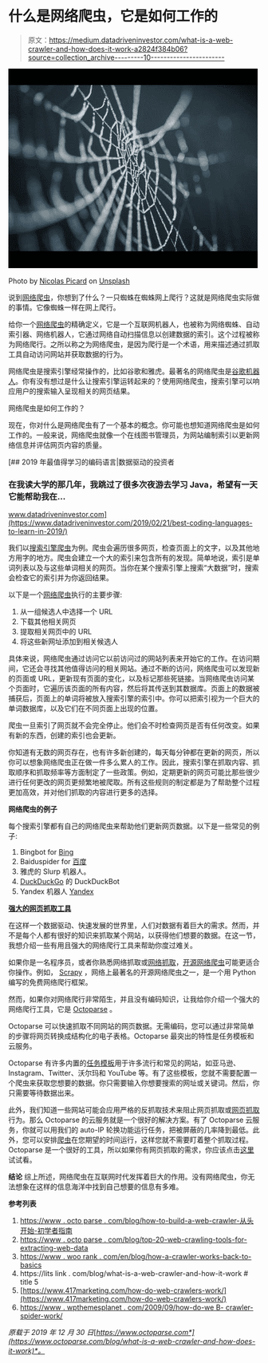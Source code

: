 # 什么是网络爬虫，它是如何工作的

> 原文：<https://medium.datadriveninvestor.com/what-is-a-web-crawler-and-how-does-it-work-a2824f384b06?source=collection_archive---------10----------------------->

![](img/ec4c550206bb9f4ea1296869fe9a27fa.png)

Photo by [Nicolas Picard](https://unsplash.com/@artnok?utm_source=unsplash&utm_medium=referral&utm_content=creditCopyText) on [Unsplash](https://unsplash.com/s/photos/web?utm_source=unsplash&utm_medium=referral&utm_content=creditCopyText)

说到[网络爬虫](https://en.ryte.com/wiki/Crawler)，你想到了什么？一只蜘蛛在蜘蛛网上爬行？这就是网络爬虫实际做的事情。它像蜘蛛一样在网上爬行。

给你一个[网络爬虫](https://www.octoparse.com/DataCrawler)的精确定义，它是一个互联网机器人，也被称为网络蜘蛛、自动索引器、网络机器人，它通过网络自动扫描信息以创建数据的索引。这个过程被称为网络爬行。之所以称之为网络爬虫，是因为爬行是一个术语，用来描述通过抓取工具自动访问网站并获取数据的行为。

网络爬虫是搜索引擎经常操作的，比如谷歌和雅虎。最著名的网络爬虫是[谷歌机器人](https://support.google.com/webmasters/answer/1061943?hl=en)。你有没有想过是什么让搜索引擎运转起来的？使用网络爬虫，搜索引擎可以响应用户的搜索输入呈现相关的网页结果。

网络爬虫是如何工作的？

现在，你对什么是网络爬虫有了一个基本的概念。你可能也想知道网络爬虫是如何工作的。一般来说，网络爬虫就像一个在线图书管理员，为网站编制索引以更新网络信息并评估网页内容的质量。

[](https://www.datadriveninvestor.com/2019/02/21/best-coding-languages-to-learn-in-2019/) [## 2019 年最值得学习的编码语言|数据驱动的投资者

### 在我读大学的那几年，我跳过了很多次夜游去学习 Java，希望有一天它能帮助我在…

www.datadriveninvestor.com](https://www.datadriveninvestor.com/2019/02/21/best-coding-languages-to-learn-in-2019/) 

我们以[搜索引擎爬虫](https://www.deepcrawl.com/knowledge/technical-seo-library/search-engine-crawling/)为例。爬虫会遍历很多网页，检查页面上的文字，以及其他地方用字的地方。爬虫会建立一个大的索引来包含所有的发现。简单地说，索引是单词列表以及与这些单词相关的网页。当你在某个搜索引擎上搜索“大数据”时，搜索会检查它的索引并为你返回结果。

以下是一个[网络爬虫](https://www.promptcloud.com/blog/all-you-need-to-know-about-web-crawling/)执行的主要步骤:

1.  从一组候选人中选择一个 URL
2.  下载其他相关网页
3.  提取相关网页中的 URL
4.  将这些新网址添加到相关候选人

具体来说，网络爬虫通过访问它以前访问过的网站列表来开始它的工作。在访问期间，它还会寻找其他值得访问的相关网站。通过不断的访问，网络爬虫可以发现新的页面或 URL，更新现有页面的变化，以及标记那些死链接。当网络爬虫访问某个页面时，它遍历该页面的所有内容，然后将其传送到其数据库。页面上的数据被捕获后，页面上的单词将被放入搜索引擎的索引中。你可以把索引视为一个巨大的单词数据库，以及它们在不同页面上出现的位置。

爬虫一旦索引了网页就不会完全停止。他们会不时检查网页是否有任何改变。如果有新的东西，创建的索引也会更新。

你知道有无数的网页存在，也有许多新创建的，每天每分钟都在更新的网页，所以你可以想象网络爬虫正在做一件多么累人的工作。因此，搜索引擎在抓取内容、抓取顺序和抓取频率等方面制定了一些政策。例如，定期更新的网页可能比那些很少进行任何更改的网页更频繁地被爬取。所有这些规则的制定都是为了帮助整个过程更加高效，并对他们抓取的内容进行更多的选择。

**网络爬虫的例子**

每个搜索引擎都有自己的网络爬虫来帮助他们更新网页数据。以下是一些常见的例子:

1.  Bingbot for [Bing](http://www.bing.com/)
2.  Baiduspider for [百度](https://www.baidu.com/)
3.  雅虎的 Slurp 机器人。
4.  [DuckDuckGo](https://duckduckgo.com/) 的 DuckDuckBot
5.  Yandex 机器人 [Yandex](https://yandex.com/)

[**强大的网页抓取工具**](https://www.octoparse.com/blog/top-20-web-crawling-tools-for-extracting-web-data)

在这样一个数据驱动、快速发展的世界里，人们对数据有着巨大的需求。然而，并不是每个人都有很好的知识来抓取某个网站，以获得他们想要的数据。在这一节，我想介绍一些有用且强大的网络爬行工具来帮助你度过难关。

如果你是一名程序员，或者你熟悉网络抓取或[网络抓取](https://www.octoparse.com/)，[开源网络爬虫](https://bigdata-madesimple.com/top-50-open-source-web-crawlers-for-data-mining/)可能更适合你操作。例如， [Scrapy](http://scrapy.org/) ，网络上最著名的开源网络爬虫之一，是一个用 Python 编写的免费网络爬行框架。

然而，如果你对网络爬行非常陌生，并且没有编码知识，让我给你介绍一个强大的网络爬行工具，它是 [Octoparse](https://www.octoparse.com/) 。

Octoparse 可以快速抓取不同网站的网页数据。无需编码，您可以通过非常简单的步骤将网页转换成结构化的电子表格。Octoparse 最突出的特性是任务模板和云服务。

Octoparse 有许多内置的[任务模板](https://helpcenter.octoparse.com/hc/en-us/articles/360028582331-Introducing-Easy-Template-A-Scraping-Solution-for-Muggles)用于许多流行和常见的网站，如亚马逊、Instagram、Twitter、沃尔玛和 YouTube 等。有了这些模板，您就不需要配置一个爬虫来获取您想要的数据。你只需要输入你想要搜索的网址或关键词。然后，你只需要等待数据出来。

此外，我们知道一些网站可能会应用严格的反抓取技术来阻止网页抓取或[网页抓取](https://www.octoparse.com/blog/make-web-scraping-easy)行为。那么 Octoparse 的云服务就是一个很好的解决方案。有了 Octoparse 云服务，你就可以用我们的 auto-IP 轮换功能运行任务，把被屏蔽的几率降到最低。此外，您可以安排[爬虫](https://www.octoparse.com/DataCrawler)在您期望的时间运行，这样您就不需要盯着整个抓取过程。Octoparse 是一个很好的工具，所以如果你有网页抓取的需求，你应该点击[这里](https://www.octoparse.com/download)试试看。

**结论**
综上所述，网络爬虫在互联网时代发挥着巨大的作用。没有网络爬虫，你无法想象在这样的信息海洋中找到自己想要的信息有多难。

**参考列表**

1.  [https://www . octo parse . com/blog/how-to-build-a-web-crawler-从头开始-初学者指南](https://www.octoparse.com/blog/how-to-build-a-web-crawler-from-scratch-a-guide-for-beginners)
2.  [https://www . octo parse . com/blog/top-20-web-crawling-tools-for-extracting-web-data](https://www.octoparse.com/blog/top-20-web-crawling-tools-for-extracting-web-data)
3.  [https://www . woo rank . com/en/blog/how-a-crawler-works-back-to-basics](https://www.woorank.com/en/blog/how-a-crawler-works-back-to-the-basics)
4.  https://lits link . com/blog/what-is-a-web-crawler-and-how-it-work # title 5
5.  [https://www.417marketing.com/how-do-web-crawlers-work/](https://www.417marketing.com/how-do-web-crawlers-work/)
6.  [https://www . wpthemesplanet . com/2009/09/how-do-we B- crawler-spider-work/](https://www.wpthemesplanet.com/2009/09/how-does-web-crawler-spider-work/)

*原载于 2019 年 12 月 30 日*[*https://www.octoparse.com*](https://www.octoparse.com/blog/what-is-a-web-crawler-and-how-does-it-work)*。*